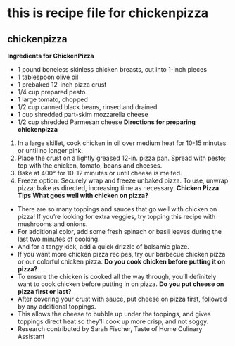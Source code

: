 # this is recipe file for chickenpizza
## chickenpizza
**Ingredients for ChickenPizza**
* 1 pound boneless skinless chicken breasts, cut into 1-inch pieces
* 1 tablespoon olive oil
* 1 prebaked 12-inch pizza crust
* 1/4 cup prepared pesto
* 1 large tomato, chopped
* 1/2 cup canned black beans, rinsed and drained
* 1 cup shredded part-skim mozzarella cheese
* 1/2 cup shredded Parmesan cheese
**Directions for preparing chickenpizza**
1. In a large skillet, cook chicken in oil over medium heat for 10-15 minutes or until no longer pink.
2. Place the crust on a lightly greased 12-in. pizza pan. Spread with pesto; top with the chicken, tomato, beans and cheeses.
3. Bake at 400° for 10-12 minutes or until cheese is melted.
4. Freeze option: Securely wrap and freeze unbaked pizza. To use, unwrap pizza; bake as directed, increasing time as necessary.
**Chicken Pizza Tips**
**What goes well with chicken on pizza?**
* There are so many toppings and sauces that go well with chicken on pizza! If you’re looking for extra veggies, try topping this recipe with mushrooms and onions.
* For additional color, add some fresh spinach or basil leaves during the last two minutes of cooking.
* And for a tangy kick, add a quick drizzle of balsamic glaze.
* If you want more chicken pizza recipes, try our barbecue chicken pizza or our colorful chicken pizza.
**Do you cook chicken before putting it on pizza?**
* To ensure the chicken is cooked all the way through, you’ll definitely want to cook chicken before putting in on pizza.
**Do you put cheese on pizza first or last?**
* After covering your crust with sauce, put cheese on pizza first, followed by any additional toppings.
* This allows the cheese to bubble up under the toppings, and gives toppings direct heat so they'll cook up more crisp, and not soggy.
* Research contributed by Sarah Fischer, Taste of Home Culinary Assistant
